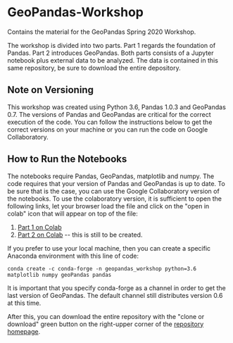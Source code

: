 # GeoPandas-Workshop
Contains the material for the GeoPandas Spring 2020 Workshop.

The workshop is divided into two parts. Part 1 regards the foundation of Pandas. Part 2 introduces GeoPandas. Both parts consists of a Jupyter notebook plus external data to be analyzed. The data is contained in this same repository, be sure to download the entire depository.

## Note on Versioning

This workshop was created using Python 3.6, Pandas 1.0.3 and GeoPandas 0.7. The versions of Pandas and GeoPandas are critical for the correct execution of the code. You can follow the instructions below to get the correct versions on your machine or you can run the code on Google Collaboratory.

## How to Run the Notebooks
The notebooks require Pandas, GeoPandas, matplotlib and numpy. The code requires that your version of Pandas and GeoPandas is up to date. To be sure that is the case, you can use the Google Collaboratory version of the notebooks. 
To use the colaboratory version, it is sufficient to open the following links, let your browser load the file and click on the "open in colab" icon that will appear on top of the file:

1.   [Part 1 on Colab](./workshop1_colaboratory.ipynb)
2.   [Part 2 on Colab](./) -- this is still to be created.

If you prefer to use your local machine, then you can create a specific Anaconda environment with this line of code:

`conda create -c conda-forge -n geopandas_workshop python=3.6 matplotlib numpy geoPandas pandas`

It is important that you specify conda-forge as a channel in order to get the last version of GeoPandas. The default channel still distributes version 0.6 at this time.

After this, you can download the entire repository with the "clone or download" green button on the right-upper corner of the [repository homepage](https://github.com/non87/GeoPandas-Workshop).

